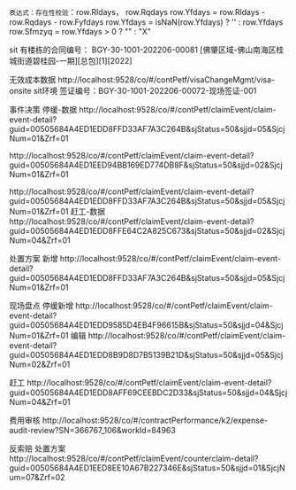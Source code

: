 
`表达式：存在性校验`：row.Rldays， row.Rqdays
row.Yfdays = row.Rldays - row.Rqdays - row.Fyfdays
  row.Yfdays = isNaN(row.Yfdays) ? '' : row.Yfdays
  row.Sfmzyq = row.Yfdays > 0 ? "" : "X"

  

sit
有楼栋的合同编号：
BGY-30-1001-202206-00081
[佛肇区域-佛山南海区桂城街道碧桂园-一期][总包][1][2022]

无效成本数据
http://localhost:9528/co/#/contPetf/visaChangeMgmt/visa-onsite
sit环境    签证编号：BGY-30-1001-202206-00072-现场签证-001

事件决策
停缓-数据
http://localhost:9528/co/#/contPetf/claimEvent/claim-event-detail?guid=00505684A4ED1EDD8FFD33AF7A3C264B&sjStatus=50&sjjd=05&SjcjNum=01&Zrf=01

http://localhost:9528/co/#/contPetf/claimEvent/claim-event-detail?guid=00505684A4ED1EED94BB169ED774DB8F&sjStatus=50&sjjd=02&SjcjNum=01&Zrf=01

http://localhost:9528/co/#/contPetf/claimEvent/claim-event-detail?guid=00505684A4ED1EDD8FFD33AF7A3C264B&sjStatus=50&sjjd=05&SjcjNum=01&Zrf=01
赶工-数据
http://localhost:9528/co/#/contPetf/claimEvent/claim-event-detail?guid=00505684A4ED1EDD8FFE64C2A825C673&sjStatus=50&sjjd=02&SjcjNum=04&Zrf=01


处置方案
新增
http://localhost:9528/co/#/contPetf/claimEvent/claim-event-detail?guid=00505684A4ED1EDD8FFD33AF7A3C264B&sjStatus=50&sjjd=05&SjcjNum=01&Zrf=01

现场盘点
停缓新增
http://localhost:9528/co/#/contPetf/claimEvent/claim-event-detail?guid=00505684A4ED1EDD9585D4EB4F96615B&sjStatus=50&sjjd=04&SjcjNum=01&Zrf=01
编辑
http://localhost:9528/co/#/contPetf/claimEvent/claim-event-detail?guid=00505684A4ED1EDD8B9D8D7B5139B21D&sjStatus=50&sjjd=05&SjcjNum=02&Zrf=01

赶工
http://localhost:9528/co/#/contPetf/claimEvent/claim-event-detail?guid=00505684A4ED1EDD8AFF69CEEBDC2D33&sjStatus=50&sjjd=04&SjcjNum=04&Zrf=01



费用审核
http://localhost:9528/co/#/contractPerformance/k2/expense-audit-review?SN=366767_106&workId=84963

反索赔
处置方案
http://localhost:9528/co/#/contPetf/claimEvent/counterclaim-detail?guid=00505684A4ED1EED8EE10A67B227346E&sjStatus=50&sjjd=01&SjcjNum=07&Zrf=02
